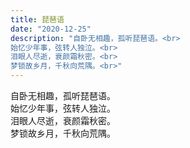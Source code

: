 ```yaml
---
title: 琵琶语
date: "2020-12-25"
description: "自卧无相趣，孤听琵琶语。<br>
始忆少年事，弦转人独泣。<br>
泪眼人尽逝，衰颜霜秋密。<br>
梦锁故乡月，千秋向荒隅。<br>"
---
```


自卧无相趣，孤听琵琶语。<br>
始忆少年事，弦转人独泣。<br>
泪眼人尽逝，衰颜霜秋密。<br>
梦锁故乡月，千秋向荒隅。<br>
